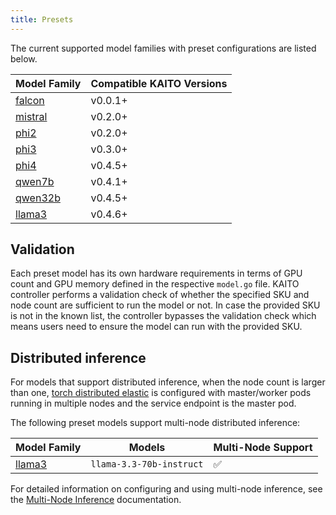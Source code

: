 ```yaml
---
title: Presets
---
```


The current supported model families with preset configurations are listed below.

| Model Family                                | Compatible KAITO Versions |
|---------------------------------------------|---------------------------|
| [falcon](https://github.com/kaito-project/kaito/tree/main/presets/workspace/models/falcon)         | v0.0.1+                   |
| [mistral](https://github.com/kaito-project/kaito/tree/main/presets/workspace/models/mistral)       | v0.2.0+                   |
| [phi2](https://github.com/kaito-project/kaito/tree/main/presets/workspace/models/phi2)             | v0.2.0+                   |
| [phi3](https://github.com/kaito-project/kaito/tree/main/presets/workspace/models/phi3)             | v0.3.0+                   |
| [phi4](https://github.com/kaito-project/kaito/tree/main/presets/workspace/models/phi4)             | v0.4.5+                   |
| [qwen7b](https://github.com/kaito-project/kaito/tree/main/presets/workspace/models/qwen)           | v0.4.1+                   |
| [qwen32b](https://github.com/kaito-project/kaito/tree/main/presets/workspace/models/qwen)          | v0.4.5+                   |
| [llama3](https://github.com/kaito-project/kaito/tree/main/presets/workspace/models/llama3)         | v0.4.6+                   |

## Validation

Each preset model has its own hardware requirements in terms of GPU count and GPU memory defined in the respective `model.go` file. KAITO controller performs a validation check of whether the specified SKU and node count are sufficient to run the model or not. In case the provided SKU is not in the known list, the controller bypasses the validation check which means users need to ensure the model can run with the provided SKU.

## Distributed inference

For models that support distributed inference, when the node count is larger than one, [torch distributed elastic](https://pytorch.org/docs/stable/distributed.elastic.html) is configured with master/worker pods running in multiple nodes and the service endpoint is the master pod.

The following preset models support multi-node distributed inference:

| Model Family | Models | Multi-Node Support |
|--------------|--------|-------------------|
| [llama3](https://github.com/kaito-project/kaito/tree/main/presets/workspace/models/llama3) | `llama-3.3-70b-instruct` | ✅ |

For detailed information on configuring and using multi-node inference, see the [Multi-Node Inference](./multi-node-inference.md) documentation.
